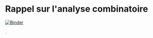 # Rappel sur l'analyse combinatoire


[![Binder](https://mybinder.org/badge_logo.svg)](https://mybinder.org/v2/gh/nevermind78/Proba_stat_4_LM/master?filepath=https%3A%2F%2Fgithub.com%2Fnevermind78%2FProba_stat_4_LM%2Fblob%2Fmaster%2FCH0%2FIntro%2520prob%2520stat.ipynb)

.
